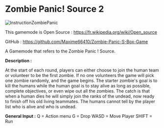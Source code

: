 # Zombie Panic! Source 2

![InstructionZombiePanic](https://user-images.githubusercontent.com/37190601/129409131-605f42e1-31e8-441d-8b94-a6721242ecb3.png)

This gamemode is Open Source : https://fr.wikipedia.org/wiki/Open_source

GitHub : https://github.com/Maxime66410/Zombie-Panic-S-Box-Game

A Gamemode that refers to the Zombie Panic ! Source.

**Description :**

At the start of each round, players can either choose to join the human team or volunteer to be the first zombie. If no one volunteers the game will pick one zombie randomly, and the game begins. The starter zombie's goal is to kill the humans while the human goal is to stay alive as long as possible, complete objectives, or even wipe out all the zombies. The catch is that when a human dies he will simply join the ranks of the undead, now ready to finish off his old living teammates. The humans cannot tell by the player list who is alive and who is undead.

**General Input :**
Q = Action menu
G = Drop
WASD = Move Player
SHIFT = Run


